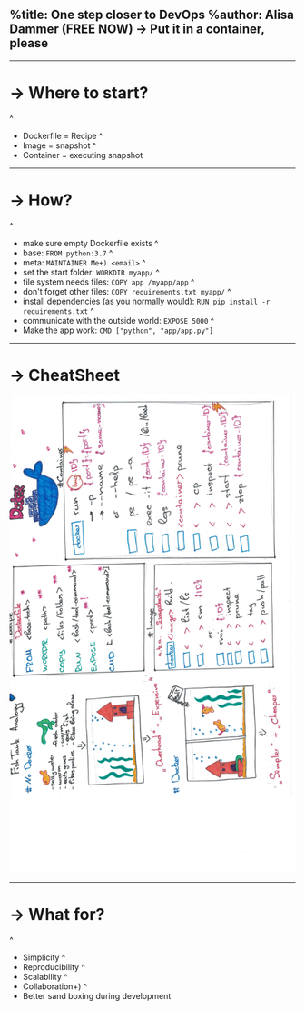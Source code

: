 %title: One step closer to DevOps
%author: Alisa Dammer (FREE NOW)
-> Put it in a container, please
--------------------------------------------

---
-> Where to start?
==================
^
* Dockerfile = Recipe
^
* Image = snapshot
^
* Container = executing snapshot

---
-> How?
========
^
- make sure empty Dockerfile exists
^
- base: `FROM python:3.7`
^
- meta: `MAINTAINER Me+) <email>`
^
- set the start folder: `WORKDIR myapp/`
^
- file system needs files: `COPY app /myapp/app`
^
- don't forget other files: `COPY requirements.txt myapp/`
^
- install dependencies (as you normally would): `RUN pip install -r requirements.txt`
^
- communicate with the outside world: `EXPOSE 5000`
^
- Make the app work: `CMD ["python", "app/app.py"]`

---
-> CheatSheet
=============
![CheatSheet](cheatsheet.jpg)


---
-> What for?
============
^
* Simplicity
^
* Reproducibility 
^
* Scalability
^
* Collaboration+)
^
* Better sand boxing during development




